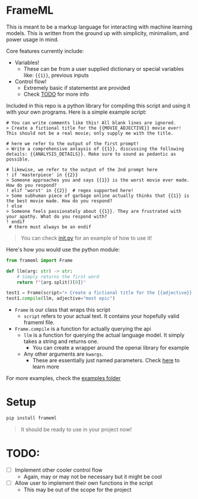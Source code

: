 # FrameML

This is meant to be a markup language for interacting with machine learning models. This is written from the ground up with simplicity, minimalism, and power usage in mind.

Core features currently include:
* Variables!
    * These can be from a user supplied dictionary or special variables like: `{{1}}`, previous inputs
* Control flow!
    * Extremely basic if statementst are provided
    * Check [TODO](#TODO) for more info


Included in this repo is a python library for compiling this script and using it with your own programs. Here is a simple example script:

```
# You can write comments like this! All blank lines are ignored.
> Create a fictional title for the {{MOVIE_ADJECTIVE}} movie ever! This should not be a real movie; only supply me with the title.

# here we refer to the output of the first prompt!
> Write a comprehensive anlaysis of {{1}}, discussing the following details: {{ANALYSIS_DETAILS}}. Make sure to sound as pedantic as possible.

# likewise, we refer to the output of the 2nd prompt here
! if 'masterpiece' in {{2}}
> Someone approaches you and says {{1}} is the worst movie ever made. How do you respond?
! elif 'worst' in {{2}}  # regex supported here!
> Some subhuman piece of garbage online actually thinks that {{1}} is the best movie made. How do you respond?
! else
> Someone feels passionately about {{1}}. They are frustrated with your apathy. What do you respond with?
! endif
 # there must always be an endif
```
> You can check [init.py](./frameml/__init__.py) for an example of how to use it!

Here's how you would use the python module:

```py
from frameml import Frame

def llm(arg: str) -> str:
    # Simply returns the first word
    return f"{arg.split()[0]}"

test1 = Frame(script="> Create a fictional title for the {{adjective}} movie ever! This should not be a real movie; only supply me with the title.")
test1.compile(llm, adjective="most epic")
```

* `Frame` is our class that wraps this script
    * `script` refers to your actual text. It contains your hopefully valid frameml file.
* `Frame.compile` is a function for actually querying the api
    * `llm` is a function for querying the actual language model. It simply takes a string and returns one.
        * You can create a wrapper around the openai library for example
    * Any other arguments are `kwargs`.
        * These are essentially just named parameters. Check [here](https://www.freecodecamp.org/news/args-and-kwargs-in-python/) to learn more


For more examples, check the [examples folder](./examples)

# Setup

```bash
pip install frameml
```
> It should be ready to use in your project now!


# TODO:

* [ ] Implement other cooler control flow
    * Again, may or may not be necessary but it might be cool
* [ ] Allow user to implement their own functions in the script
    * This may be out of the scope for the project
